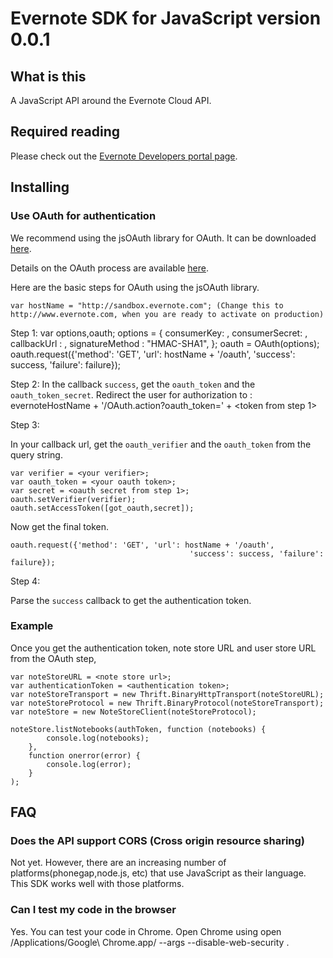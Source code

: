 Evernote SDK for JavaScript version 0.0.1
==================================

What is this
--------------
A JavaScript API around the Evernote Cloud API.

Required reading
----------------
Please check out the [Evernote Developers portal page](http://dev.evernote.com/documentation/cloud/).

Installing
----------

### Use OAuth for authentication

We recommend using the jsOAuth library for OAuth. It can be downloaded [here](https://github.com/bytespider/jsOAuth).

Details on the OAuth process are available [here](http://dev.evernote.com/start/core/authentication.php).

Here are the basic steps for OAuth using the jsOAuth library.

    var hostName = "http://sandbox.evernote.com"; (Change this to http://www.evernote.com, when you are ready to activate on production)

Step 1:
    var options,oauth;
     options = {
        consumerKey: <your consumer key>,
        consumerSecret: <your consumer secret>,
        callbackUrl : <your callback url>,
        signatureMethod : "HMAC-SHA1",
    };
    oauth = OAuth(options);
    oauth.request({'method': 'GET', 'url': hostName + '/oauth', 'success': success, 'failure': failure});

Step 2:
   In the callback `success`, get the `oauth_token` and the `oauth_token_secret`.
   Redirect the user for authorization to :  evernoteHostName + '/OAuth.action?oauth_token=' + <token from step 1>

Step 3:

In your callback url, get the `oauth_verifier` and the `oauth_token` from the query string.

    var verifier = <your verifier>;
    var oauth_token = <your oauth token>;
    var secret = <oauth secret from step 1>;
    oauth.setVerifier(verifier);
    oauth.setAccessToken([got_oauth,secret]);

Now get the final token.

    oauth.request({'method': 'GET', 'url': hostName + '/oauth',
                                            'success': success, 'failure': failure});

Step 4:

  Parse the `success` callback to get the authentication token.

### Example

Once you get the authentication token, note store URL and user store URL from the OAuth step,

    var noteStoreURL = <note store url>;
    var authenticationToken = <authentication token>;
    var noteStoreTransport = new Thrift.BinaryHttpTransport(noteStoreURL);
    var noteStoreProtocol = new Thrift.BinaryProtocol(noteStoreTransport);
    var noteStore = new NoteStoreClient(noteStoreProtocol);

    noteStore.listNotebooks(authToken, function (notebooks) {
    		console.log(notebooks);
    	},
    	function onerror(error) {
    		console.log(error);
    	}
    );

FAQ
---

### Does the API support CORS (Cross origin resource sharing)

Not yet. However, there are an increasing number of platforms(phonegap,node.js, etc) that use JavaScript as their language. This SDK works well with those platforms.

### Can I test my code in the browser

Yes. You can test your code in Chrome. Open Chrome using open /Applications/Google\ Chrome.app/ --args --disable-web-security . 
